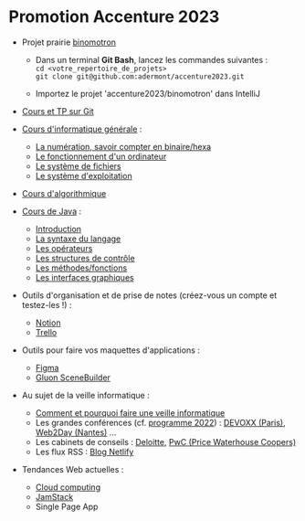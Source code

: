 # Promotion Accenture 2023

- Projet prairie [binomotron](https://github.com/adermont/accenture2023/tree/main/binomotron)

   - Dans un terminal **Git Bash**, lancez les commandes suivantes :  
   `cd <votre_repertoire_de_projets>`  
   `git clone git@github.com:adermont/accenture2023.git`  
   
   - Importez le projet 'accenture2023/binomotron' dans IntelliJ

- [Cours et TP sur Git](https://github.com/adermont/cours/blob/main/git/cours_git.md)

- [Cours d'informatique générale](https://github.com/adermont/cours/tree/main/informatique) :
   - [La numération, savoir compter en binaire/hexa](https://github.com/adermont/cours/blob/main/informatique/01_num%C3%A9ration.md)
   - [Le fonctionnement d'un ordinateur](https://github.com/adermont/cours/blob/main/informatique/02_ordinateur.md)
   - [Le système de fichiers](https://github.com/adermont/cours/blob/main/informatique/03_syst%C3%A8me_de_fichiers.md)
   - [Le système d'exploitation](https://github.com/adermont/cours/blob/main/informatique/04_syst%C3%A8me_d_exploitation.md)

- [Cours d'algorithmique](https://github.com/adermont/cours/blob/main/informatique/memo_algorithmique.pdf)

- [Cours de Java](https://github.com/adermont/cours/tree/main/java) :
   - [Introduction](https://github.com/adermont/cours/blob/main/java/01_introduction.md)
   - [La syntaxe du langage](https://github.com/adermont/cours/blob/main/java/02_syntaxe_et_op%C3%A9rateurs.md)
   - [Les opérateurs](https://github.com/adermont/cours/blob/main/java/03_op%C3%A9rateurs.md)
   - [Les structures de contrôle](https://github.com/adermont/cours/blob/main/java/04_structures_de_contr%C3%B4le.md)
   - [Les méthodes/fonctions](https://github.com/adermont/cours/blob/main/java/05_m%C3%A9thodes.md)
   - [Les interfaces graphiques](https://github.com/adermont/cours/blob/main/java/06_javafx.md)

- Outils d'organisation et de prise de notes (créez-vous un compte et testez-les !) :

   - [Notion](https://www.notion.so/fr-fr)  
   - [Trello](https://trello.com/fr)  

- Outils pour faire vos maquettes d'applications :
   - [Figma](https://www.figma.com/fr/)
   - [Gluon SceneBuilder](https://gluonhq.com/products/scene-builder/)

- Au sujet de la veille informatique :

   - [Comment et pourquoi faire une veille informatique](https://www.tech2tech.fr/pourquoi-et-comment-faire-sa-veille-informatique-technologique/)  
   - Les grandes conférences (cf. [programme 2022](https://blog.link-value.fr/principales-conferences-tech-2022-417cd9fae864)) : [DEVOXX (Paris)](https://www.devoxx.fr/), [Web2Day (Nantes)](https://web2day.co/) ...  
   - Les cabinets de conseils : [Deloitte](https://www2.deloitte.com/fr/fr/services/consulting/customer-and-marketing.html?icid=wn_deloitte-digital), [PwC (Price Waterhouse Coopers)](https://store.pwc.fr/fr/publications)
   - Les flux RSS : [Blog Netlify](https://www.netlify.com/blog/)  

- Tendances Web actuelles : 
   - [Cloud computing](https://www.mygreatlearning.com/blog/top-blogs-to-follow-and-learn-cloud-computing/)  
   - [JamStack](https://www.netlify.com/blog/jamstack-trend-predictions-2023/)  
   - Single Page App